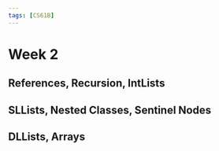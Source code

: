 ```yaml
---
tags: [CS61B]
---
```

# Week 2

## References, Recursion, IntLists

## SLLists, Nested Classes, Sentinel Nodes

## DLLists, Arrays